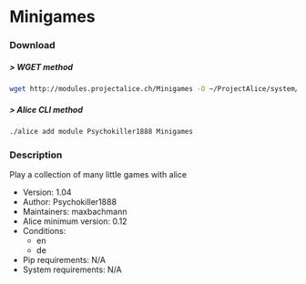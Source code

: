 # Minigames

### Download

##### > WGET method
```bash
wget http://modules.projectalice.ch/Minigames -O ~/ProjectAlice/system/moduleInstallTickets/Minigames.install
```

##### > Alice CLI method
```bash
./alice add module Psychokiller1888 Minigames
```

### Description
Play a collection of many little games with alice

- Version: 1.04
- Author: Psychokiller1888
- Maintainers: maxbachmann
- Alice minimum version: 0.12
- Conditions:
  - en
  - de
- Pip requirements: N/A
- System requirements: N/A

